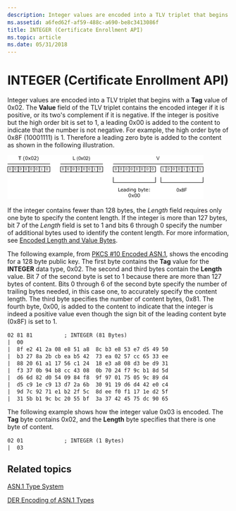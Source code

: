 ```yaml
---
description: Integer values are encoded into a TLV triplet that begins with a Tag value of 0x02.
ms.assetid: a6fed62f-af59-488c-a690-be8c3413086f
title: INTEGER (Certificate Enrollment API)
ms.topic: article
ms.date: 05/31/2018
---
```


# INTEGER (Certificate Enrollment API)

Integer values are encoded into a TLV triplet that begins with a **Tag** value of 0x02. The **Value** field of the TLV triplet contains the encoded integer if it is positive, or its two's complement if it is negative. If the integer is positive but the high order bit is set to 1, a leading 0x00 is added to the content to indicate that the number is not negative. For example, the high order byte of 0x8F (10001111) is 1. Therefore a leading zero byte is added to the content as shown in the following illustration.

![der encoding of boolean data type](images/der-tlv-integer.png)

If the integer contains fewer than 128 bytes, the *Length* field requires only one byte to specify the content length. If the integer is more than 127 bytes, bit 7 of the *Length* field is set to 1 and bits 6 through 0 specify the number of additional bytes used to identify the content length. For more information, see [Encoded Length and Value Bytes](about-encoded-length-and-value-bytes.md).

The following example, from [PKCS \#10 Encoded ASN.1](pkcs--10-encoded-asn-1.md), shows the encoding for a 128 byte public key. The first byte contains the **Tag** value for the **INTEGER** data type, 0x02. The second and third bytes contain the **Length** value. Bit 7 of the second byte is set to 1 because there are more than 127 bytes of content. Bits 0 through 6 of the second byte specify the number of trailing bytes needed, in this case one, to accurately specify the content length. The third byte specifies the number of content bytes, 0x81. The fourth byte, 0x00, is added to the content to indicate that the integer is indeed a positive value even though the sign bit of the leading content byte (0x8F) is set to 1.

``` syntax
02 81 81          ; INTEGER (81 Bytes)
|  00
|  8f e2 41 2a 08 e8 51 a8  8c b3 e8 53 e7 d5 49 50
|  b3 27 8a 2b cb ea b5 42  73 ea 02 57 cc 65 33 ee
|  88 20 61 a1 17 56 c1 24  18 e3 a8 08 d3 be d9 31
|  f3 37 0b 94 b8 cc 43 08  0b 70 24 f7 9c b1 8d 5d
|  d6 6d 82 d0 54 09 84 f8  9f 97 01 75 05 9c 89 d4
|  d5 c9 1e c9 13 d7 2a 6b  30 91 19 d6 d4 42 e0 c4
|  9d 7c 92 71 e1 b2 2f 5c  8d ee f0 f1 17 1e d2 5f
|  31 5b b1 9c bc 20 55 bf  3a 37 42 45 75 dc 90 65
```

The following example shows how the integer value 0x03 is encoded. The **Tag** byte contains 0x02, and the **Length** byte specifies that there is one byte of content.

``` syntax
02 01             ; INTEGER (1 Bytes)
|  03
```

## Related topics

<dl> <dt>

[ASN.1 Type System](about-asn-1-type-system.md)
</dt> <dt>

[DER Encoding of ASN.1 Types](about-der-encoding-of-asn-1-types.md)
</dt> </dl>

 

 



